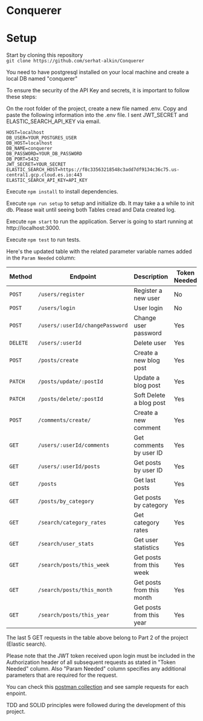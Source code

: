 # Conquerer


# Setup

Start by cloning this repository<br />
`git clone https://github.com/serhat-alkin/Conquerer` <br />

You need to have postgresql installed on your local machine and create a local DB named "conquerer"

To ensure the security of the API Key and secrets, it is important to follow these steps:

On the root folder of the project, create a new file named .env.
Copy and paste the following information into the .env file. I sent JWT_SECRET and ELASTIC_SEARCH_API_KEY via email. <br />
```
HOST=localhost
DB_USER=YOUR_POSTGRES_USER
DB_HOST=localhost
DB_NAME=conquerer
DB_PASSWORD=YOUR_DB_PASSWORD
DB_PORT=5432
JWT_SECRET=YOUR_SECRET
ELASTIC_SEARCH_HOST=https://f8c33563218548c3add7df9134c36c75.us-central1.gcp.cloud.es.io:443
ELASTIC_SEARCH_API_KEY=API_KEY
```

Execute `npm install` to install dependencies. <br />

Execute `npm run setup`  to setup and initialize db. It may take a a while to init db. Please wait until seeing both Tables cread and Data created log. <br />

Execute `npm start` to run the application. Server is going to start running at http://localhost:3000. <br />

Execute `npm test` to run tests. <br />

Here's the updated table with the related parameter variable names added in the `Param Needed` column:

| Method   | Endpoint                            | Description                           | Token Needed | Param Needed        |
| -------- | ----------------------------------- | ------------------------------------- | ------------ | ------------------- |
| `POST`   | `/users/register`                   | Register a new user                    | No           | No                  |
| `POST`   | `/users/login`                      | User login                            | No           | No                  |
| `POST`   | `/users/:userId/changePassword`     | Change user password                  | Yes          | `userId`            |
| `DELETE` | `/users/:userId`                    | Delete user                           | Yes          | `userId`            |
| `POST`   | `/posts/create`                     | Create a new blog post                 | Yes          | No                  |
| `PATCH`  | `/posts/update/:postId`             | Update a blog post                     | Yes          | `postId`            |
| `PATCH`  | `/posts/delete/:postId`             | Soft Delete a blog post                | Yes          | `postId`            |
| `POST`   | `/comments/create/`                 | Create a new comment                   | Yes          | No                  |
| `GET`    | `/users/:userId/comments`           | Get comments by user ID                | Yes          | `userId`            |
| `GET`    | `/users/:userId/posts`              | Get posts by user ID                   | Yes          | `userId`            |
| `GET`    | `/posts`                            | Get last posts                         | Yes          | No                  |
| `GET`    | `/posts/by_category`                | Get posts by category                  | Yes          | No                  |
| `GET`    | `/search/category_rates`            | Get category rates                     | Yes          | No                  |
| `GET`    | `/search/user_stats`                | Get user statistics                    | Yes          | No                  |
| `GET`    | `/search/posts/this_week`           | Get posts from this week               | Yes          | No                  |
| `GET`    | `/search/posts/this_month`          | Get posts from this month              | Yes          | No                  |
| `GET`    | `/search/posts/this_year`           | Get posts from this year               | Yes          | No                  |


The last 5 GET requests in the table above belong to Part 2 of the project (Elastic search).

Please note that the JWT token received upon login must be included in the Authorization header of all subsequent requests as stated in "Token Needed" column. Also "Param Needed" column specifies any additional parameters that are required for the request. 


You can check this [postman collection](https://drive.google.com/file/d/15B8PFmctI3yRvspfHyRSQ6ZfYqpM3OcB/view?usp=sharing) and see sample requests for each enpoint.


TDD and SOLID principles were followed during the development of this project.
